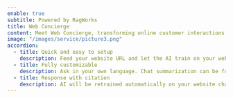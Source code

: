 ```yaml
---
enable: true
subtitle: Powered by RagWorks
title: Web Concierge
content: Meet Web Concierge, transforming online customer interactions with its advanced website bot, powered by RagWorks technology.
image: "/images/service/picture3.png"
accordion:
  - title: Quick and easy to setup
    description: Feed your website URL and let the AI train on your website. Then embed the AI bot in your website.
  - title: Fully customizable
    description: Ask in your own language. Chat summarization can be forwarded to your sales/marketing teams.
  - title: Response with citation
    description: AI will be retrained automatically on your website changes and AI will answer with the accurate citation on your website.
---
```

